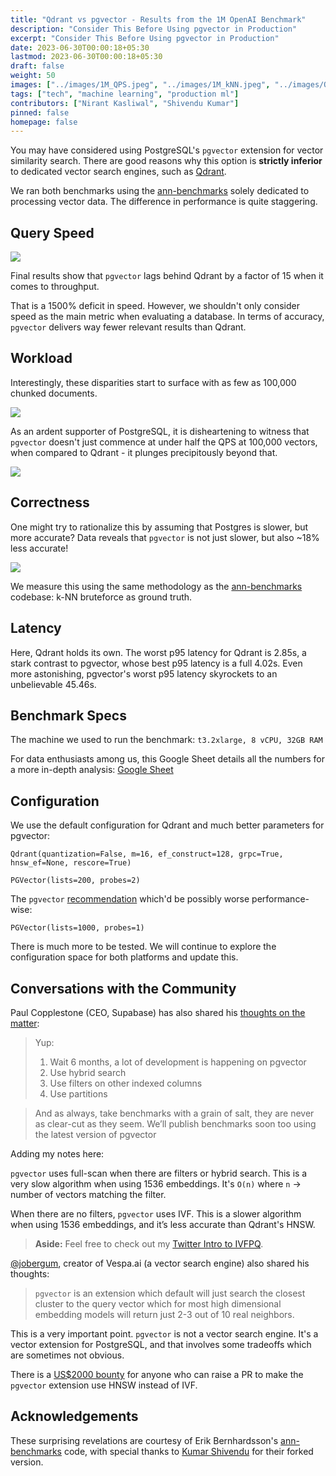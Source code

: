 ```yaml
---
title: "Qdrant vs pgvector - Results from the 1M OpenAI Benchmark"
description: "Consider This Before Using pgvector in Production"
excerpt: "Consider This Before Using pgvector in Production"
date: 2023-06-30T00:00:18+05:30
lastmod: 2023-06-30T00:00:18+05:30
draft: false
weight: 50
images: ["../images/1M_QPS.jpeg", "../images/1M_kNN.jpeg", "../images/QPSvsVectorpgvector.png", "../images/QPSvsVectorQdrant.png"]
tags: ["tech", "machine learning", "production ml"]
contributors: ["Nirant Kasliwal", "Shivendu Kumar"]
pinned: false
homepage: false
---
```


You may have considered using PostgreSQL's `pgvector` extension for vector similarity search. There are good reasons why this option is **strictly inferior** to dedicated vector search engines, such as [Qdrant](https://qdrant.tech/).

We ran both benchmarks using the [ann-benchmarks](https://github.com/erikbern/ann-benchmarks/) solely dedicated to processing vector data. The difference in performance is quite staggering.

## Query Speed

![](../images/1M_QPS.jpeg)

Final results show that `pgvector` lags behind Qdrant by a factor of 15 when it comes to throughput.  

That is a 1500% deficit in speed. However, we shouldn't only consider speed as the main metric when evaluating a database. In terms of accuracy, `pgvector` delivers way fewer relevant results than Qdrant.

## Workload

Interestingly, these disparities start to surface with as few as 100,000 chunked documents. 

![](../images/QPSvsVectorpgvector.png)

As an ardent supporter of PostgreSQL, it is disheartening to witness that `pgvector` doesn't just commence at under half the QPS at 100,000 vectors, when compared to Qdrant - it plunges precipitously beyond that. 

![](../images/QPSvsVectorQdrant.png)

## Correctness 

One might try to rationalize this by assuming that Postgres is slower, but more accurate? Data reveals that `pgvector` is not just slower, but also ~18% less accurate!

![](../images/1M_kNN.jpeg)

We measure this using the same methodology as the [ann-benchmarks](https://ann-benchmarks.com) codebase: k-NN bruteforce as ground truth.

## Latency

Here, Qdrant holds its own. The worst p95 latency for Qdrant is 2.85s, a stark contrast to pgvector, whose best p95 latency is a full 4.02s. Even more astonishing, pgvector's worst p95 latency skyrockets to an unbelievable 45.46s.

## Benchmark Specs

The machine we used to run the benchmark: `t3.2xlarge, 8 vCPU, 32GB RAM`

For data enthusiasts among us, this Google Sheet details all the numbers for a more in-depth analysis: [Google Sheet](https://docs.google.com/spreadsheets/d/1t2-tXID2LJCXdLv1JTPQaYhmMs6woOnK7W7nkEuDsUc/edit?usp=sharing)

## Configuration 

We use the default configuration for Qdrant and much better parameters for pgvector:

```
Qdrant(quantization=False, m=16, ef_construct=128, grpc=True, hnsw_ef=None, rescore=True)
```

```
PGVector(lists=200, probes=2)
```

The `pgvector` [recommendation]((https://github.com/pgvector/pgvector#query-options)) which'd be possibly worse performance-wise:
```
PGVector(lists=1000, probes=1)
```

There is much more to be tested. We will continue to explore the configuration space for both platforms and update this. 

## Conversations with the Community

Paul Copplestone (CEO, Supabase) has also shared his [thoughts on the matter](https://twitter.com/kiwicopple/status/1674395120395747331):
 
> Yup:
>1. Wait 6 months, a lot of development is happening on pgvector
>2. Use hybrid search
>3. Use filters on other indexed columns
>4. Use partitions

> And as always, take benchmarks with a grain of salt, they are never as clear-cut as they seem. We’ll publish benchmarks soon too using the latest version of pgvector

Adding my notes here:

`pgvector` uses full-scan when there are filters or hybrid search. This is a very slow algorithm when using 1536 embeddings. It's `O(n)` where `n` -> number of vectors matching the filter. 

When there are no filters, `pgvector` uses IVF. This is a slower algorithm when using 1536 embeddings, and it’s less accurate than Qdrant's HNSW. 

> **Aside:** Feel free to check out my [Twitter Intro to IVFPQ](https://twitter.com/NirantK/status/1653919899662835713).

[@jobergum](https://twitter.com/jobergum/status/1674545510475001857), creator of Vespa.ai (a vector search engine) also shared his thoughts:

> `pgvector` is an extension which default will just search the closest cluster to the query vector which for most high dimensional embedding models will return just 2-3 out of 10 real neighbors.

This is a very important point. `pgvector` is not a vector search engine. It's a vector extension for PostgreSQL, and that involves some tradeoffs which are sometimes not obvious.

There is a [US$2000 bounty](https://twitter.com/alexgraveley/status/1674679862961885184) for anyone who can raise a PR to make the `pgvector` extension use HNSW instead of IVF.

## Acknowledgements
These surprising revelations are courtesy of Erik Bernhardsson's [ann-benchmarks](https://ann-benchmarks.com) code, with special thanks to [Kumar Shivendu](https://www.linkedin.com/in/kshivendu) for their forked version.